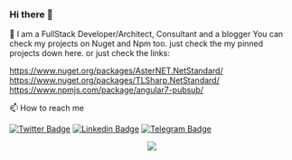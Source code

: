 ### Hi there 👋

<!--
**MRebati/mrebati** is a ✨ _special_ ✨ repository because its `README.md` (this file) appears on your GitHub profile.

Here are some ideas to get you started:

- 🔭 I’m currently working on ...
- 🌱 I’m currently learning ...
- 👯 I’m looking to collaborate on ...
- 🤔 I’m looking for help with ...
- 💬 Ask me about ...
- 📫 How to reach me: ...
- 😄 Pronouns: ...
- ⚡ Fun fact: ...
-->

🔭 I am a FullStack Developer/Architect, Consultant and a blogger
You can check my projects on Nuget and Npm too. just check the my pinned projects down here.
or just check the links:

https://www.nuget.org/packages/AsterNET.NetStandard/
https://www.nuget.org/packages/TLSharp.NetStandard/
https://www.npmjs.com/package/angular7-pubsub/

📫 How to reach me 

[![Twitter Badge](https://img.shields.io/badge/-@mrebati-00acee?style=flat&logo=Twitter&logoColor=white)](https://twitter.com/intent/follow?screen_name=mrebati "Follow me on Twitter")
[![Linkedin Badge](https://img.shields.io/badge/-mrebati-0072b1?style=flat&logo=Linkedin&logoColor=white)](https://www.linkedin.com/in/mrebati/ "Connect on LinkedIn")
[![Telegram Badge](https://img.shields.io/badge/-mrebati-grey?style=flat&logo=Telegram&logoColor=white)](https://t.me/mrebati "Contact me on Telegram")




<p align="center">
  <img src="https://github-readme-stats.vercel.app/api?username=mrebati&show_icons=true&count_private=true&include_all_commits=false" />
</p>


